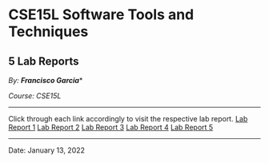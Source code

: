# CSE15L Software Tools and Techniques

## 5 Lab Reports

*By: **Francisco Garcia****

*Course: CSE15L*

---
Click through each link accordingly to visit the respective lab report.
[Lab Report 1](lab-report-1-week-2.md)
[Lab Report 2](lab-report-2-week-4.md)
[Lab Report 3](lab-report-3-week-6.md)
[Lab Report 4](lab-report-4-week-8.md)
[Lab Report 5](lab-report-5-week-10.md)

---

Date: January 13, 2022
